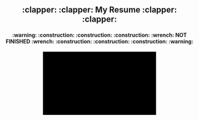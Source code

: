 <h2 align="center">
<p> :clapper: :clapper: My Resume :clapper: :clapper:</p>
</h2>


<h4 align="center">
<p> :warning: :construction: :construction: :construction: :wrench: NOT FINISHED :wrench: 
:construction: :construction: :construction: :warning:</p>
</h4>

<p align="center">
<img src='preview.gif' width=300 class="center">
</p>

